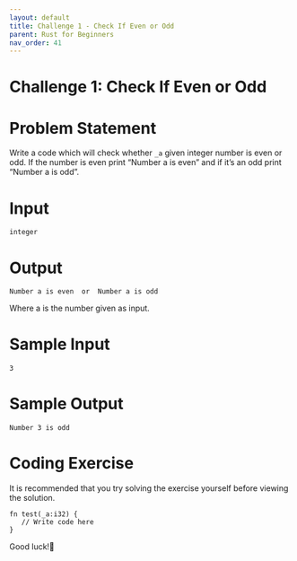 ```yaml
---
layout: default
title: Challenge 1 - Check If Even or Odd
parent: Rust for Beginners
nav_order: 41
---
```


# Challenge 1: Check If Even or Odd

# Problem Statement 

Write a code which will check whether `_a` given integer number is even or odd. If the number is even print “Number a is even” and if it’s an odd print “Number a is odd”.

# Input 

```
integer

```
# Output

```
Number a is even  or  Number a is odd

```
Where a is the number given as input.

# Sample Input 

```
3
```

# Sample Output 

```
Number 3 is odd

```
# Coding Exercise 

It is recommended​ that you try solving the exercise yourself before viewing the solution.

```
fn test(_a:i32) { 
   // Write code here
}

```

Good luck!🤞
